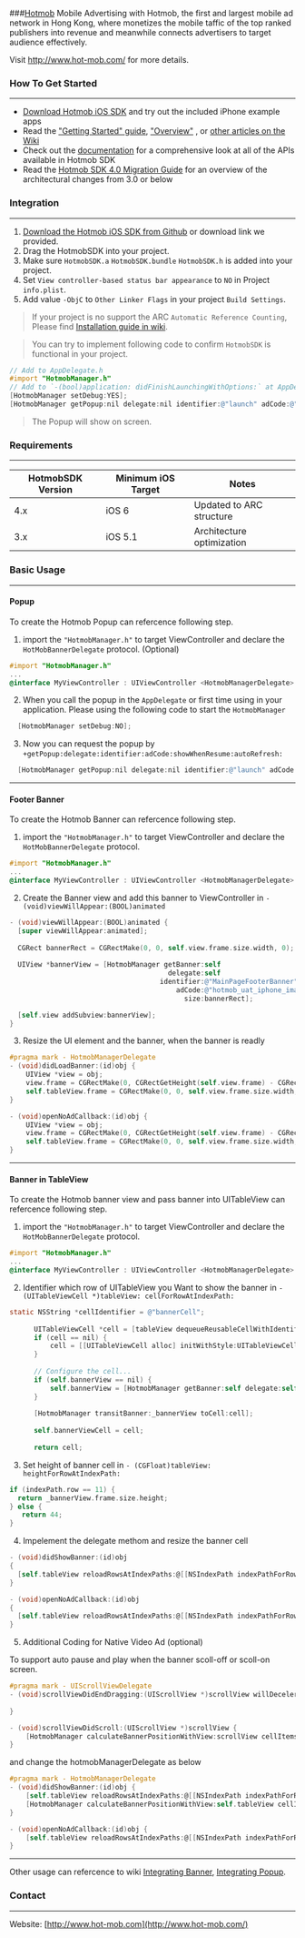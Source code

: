 ###[Hotmob](http://www.hot-mob.com/)
Mobile Advertising with Hotmob, the first and largest mobile ad network in Hong Kong, where monetizes the mobile taffic of the top ranked publishers into revenue and meanwhile connects advertisers to target audience effectively.

Visit http://www.hot-mob.com/ for more details.

### How To Get Started
---
* [Download Hotmob iOS SDK](https://github.com/hotmobmobile/hotmob-ios-sdk/archive/master.zip) and try out the included iPhone example apps
* Read the ["Getting Started" guide](https://github.com/hotmobmobile/hotmob-ios-sdk/wiki/Getting-Started), ["Overview"](https://github.com/hotmobmobile/hotmob-ios-sdk/wiki/Overview) , or [other articles on the Wiki](https://github.com/hotmobmobile/hotmob-ios-sdk/wiki)
* Check out the [documentation](https://github.com/hotmobmobile/hotmob-ios-sdk/wiki) for a comprehensive look at all of the APIs available in Hotmob SDK
* Read the [Hotmob SDK 4.0 Migration Guide](https://github.com/hotmobmobile/hotmob-ios-sdk/wiki/Hotmob-SDK-4.0-Migration-Guide) for an overview of the architectural changes from 3.0 or below

### Integration 
---
1. [Download the Hotmob iOS SDK from Github](https://github.com/hotmobmobile/hotmob-ios-sdk/archive/master.zip) or download link we provided.
2. Drag the HotmobSDK into your project.
3. Make sure `HotmobSDK.a` `HotmobSDK.bundle` `HotmobSDK.h` is added into your project.
4. Set `View controller-based status bar appearance` to `NO` in Project `info.plist`.
5. Add value `-ObjC` to `Other Linker Flags` in your project `Build Settings`.

> If your project is no support the ARC `Automatic Reference Counting`, Please find [Installation guide in wiki](https://github.com/hotmobmobile/hotmob-ios-sdk/wiki/Getting-Started#settings-for-non-arc-projects).

> You can try to implement following code to confirm `HotmobSDK`  is functional in your project.
```objectivec
// Add to AppDelegate.h
#import "HotmobManager.h"
// Add to `-(bool)application: didFinishLaunchingWithOptions:` at AppDelegate.m
[HotmobManager setDebug:YES];
[HotmobManager getPopup:nil delegate:nil identifier:@"launch" adCode:@"hotmob_uat_iphone_launch_popup" showWhenResume:YES autoRefresh:YES];
```

> The Popup will show on screen.

### Requirements
---
| HotmobSDK Version     | Minimum iOS Target    | Notes |
| --------              |---------              |-------|
| 4.x                   | iOS 6                 |   Updated to ARC structure   |
| 3.x                   | iOS 5.1               |   Architecture optimization    |

### Basic Usage
---

#### Popup
To create the Hotmob Popup can refercence following step.

1. import the `"HotmobManager.h"` to target ViewController and declare the `HotMobBannerDelegate` protocol. (Optional)

  ```objectivec
  #import "HotmobManager.h"
  ...
  @interface MyViewController : UIViewController <HotmobManagerDelegate>
  ```
2. When you call the popup in the `AppDelegate` or first time using in your application. Please using the following code to start the `HotmobManager`

  ```objectivec
    [HotmobManager setDebug:NO];
  ```
3. Now you can request the popup by `+getPopup:delegate:identifier:adCode:showWhenResume:autoRefresh:`

  ```objectivec
    [HotmobManager getPopup:nil delegate:nil identifier:@"launch" adCode:@"hotmob_uat_iphone_launch_popup" showWhenResume:YES autoRefresh:YES];
  ```
  ---

####  Footer Banner
To create the Hotmob Banner can refercence following step.

1. import the `"HotmobManager.h"` to target ViewController and declare the `HotMobBannerDelegate` protocol.

  ```objectivec
  #import "HotmobManager.h"
  ...
  @interface MyViewController : UIViewController <HotmobManagerDelegate>
  ```
2. Create the Banner view and add this banner to ViewController in `- (void)viewWillAppear:(BOOL)animated`

  ```objectivec
  - (void)viewWillAppear:(BOOL)animated {
    [super viewWillAppear:animated];
    
    CGRect bannerRect = CGRectMake(0, 0, self.view.frame.size.width, 0);
    
    UIView *bannerView = [HotmobManager getBanner:self
                                         delegate:self
                                       identifier:@"MainPageFooterBanner"
                                           adCode:@"hotmob_uat_iphone_image_inapp_banner"
                                             size:bannerRect];

    [self.view addSubview:bannerView];
  }
  ```
3. Resize the UI element and the banner, when the banner is readly
  ```objectivec
  #pragma mark - HotmobManagerDelegate
- (void)didLoadBanner:(id)obj {
      UIView *view = obj;
      view.frame = CGRectMake(0, CGRectGetHeight(self.view.frame) - CGRectGetHeight(view.frame), CGRectGetWidth(view.frame), CGRectGetHeight(view.frame));
      self.tableView.frame = CGRectMake(0, 0, self.view.frame.size.width, self.view.frame.size.height - view.frame.size.height);
}

- (void)openNoAdCallback:(id)obj {
      UIView *view = obj;
      view.frame = CGRectMake(0, CGRectGetHeight(self.view.frame) - CGRectGetHeight(view.frame), CGRectGetWidth(view.frame), CGRectGetHeight(view.frame));
      self.tableView.frame = CGRectMake(0, 0, self.view.frame.size.width, self.view.frame.size.height - view.frame.size.height);
}
  ```
---

#### Banner in TableView
To create the Hotmob banner view and pass banner into UITableView can refercence following step.

1. import the `"HotmobManager.h"` to target ViewController and declare the `HotMobBannerDelegate` protocol.

  ```objectivec
  #import "HotmobManager.h"
  ...
  @interface MyViewController : UIViewController <HotmobManagerDelegate>
  ```
2. Identifier which row of UITableView you Want to show the banner in `-(UITableViewCell *)tableView: cellForRowAtIndexPath:`

  ```objectivec
  static NSString *cellIdentifier = @"bannerCell";
        
        UITableViewCell *cell = [tableView dequeueReusableCellWithIdentifier:cellIdentifier];
        if (cell == nil) {
            cell = [[UITableViewCell alloc] initWithStyle:UITableViewCellStyleDefault reuseIdentifier:cellIdentifier];
        }
        
        // Configure the cell...
        if (self.bannerView == nil) {
            self.bannerView = [HotmobManager getBanner:self delegate:self identifier:@"bannerViewSample" adCode:@"hotmob_uat_iphone_image_inapp_banner" size:CGRectMake(0, 0, self.view.frame.size.width, 0)];
        }
        
        [HotmobManager transitBanner:_bannerView toCell:cell];
        
        self.bannerViewCell = cell;
        
        return cell;
  ```
3. Set height of banner cell in `- (CGFloat)tableView: heightForRowAtIndexPath:`

  ```objectivec
  if (indexPath.row == 11) {
    return _bannerView.frame.size.height;
  } else {
     return 44;
  }
  ```
4. Impelement the delegate methom and resize the banner cell

  ```objectivec
  - (void)didShowBanner:(id)obj
  {
    [self.tableView reloadRowsAtIndexPaths:@[[NSIndexPath indexPathForRow:11 inSection:0]] withRowAnimation:UITableViewRowAnimationFade];
  }

  - (void)openNoAdCallback:(id)obj
  {
    [self.tableView reloadRowsAtIndexPaths:@[[NSIndexPath indexPathForRow:11 inSection:0]] withRowAnimation:UITableViewRowAnimationFade];
  }
  ```
5. Additional Coding for Native Video Ad (optional)

  To support auto pause and play when the banner scoll-off or scoll-on screen.

  ```objectivec
  #pragma mark - UIScrollViewDelegate
- (void)scrollViewDidEndDragging:(UIScrollView *)scrollView willDecelerate:(BOOL)decelerate {
    
}

- (void)scrollViewDidScroll:(UIScrollView *)scrollView {
      [HotmobManager calculateBannerPositionWithView:scrollView cellItems:self.tableView.visibleCells forVideoAdsBannerCell:_bannerViewCell andBanner:_bannerView];
}
  ```
  and change the hotmobManagerDelegate as below
  ```objectivec
  #pragma mark - HotmobManagerDelegate
- (void)didShowBanner:(id)obj {
      [self.tableView reloadRowsAtIndexPaths:@[[NSIndexPath indexPathForRow:11 inSection:0]] withRowAnimation:UITableViewRowAnimationFade];
      [HotmobManager calculateBannerPositionWithView:self.tableView cellItems:self.tableView.visibleCells forVideoAdsBannerCell:_bannerViewCell andBanner:_bannerView];
}

- (void)openNoAdCallback:(id)obj {
      [self.tableView reloadRowsAtIndexPaths:@[[NSIndexPath indexPathForRow:11 inSection:0]] withRowAnimation:UITableViewRowAnimationFade];
}
  ```
  ---

Other usage can refercence to wiki [Integrating Banner](https://github.com/hotmobmobile/hotmob-ios-sdk/wiki/Integrating-Banner), [Integrating Popup](https://github.com/hotmobmobile/hotmob-ios-sdk/wiki/Integrating-Popup).
### Contact
---
Website: [http://www.hot-mob.com](http://www.hot-mob.com/)
